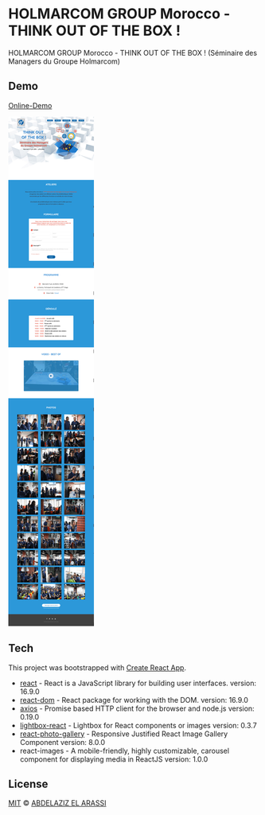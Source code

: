 # HOLMARCOM GROUP Morocco - THINK OUT OF THE BOX !

HOLMARCOM GROUP Morocco - THINK OUT OF THE BOX ! (Séminaire des Managers du Groupe Holmarcom)

## Demo

[Online-Demo]

![](ScreenShot.jpg)

## Tech

This project was bootstrapped with [Create React App](https://github.com/facebook/create-react-app).

- [react] - React is a JavaScript library for building user interfaces. version: 16.9.0
- [react-dom] - React package for working with the DOM. version: 16.9.0
- [axios] - Promise based HTTP client for the browser and node.js version: 0.19.0
- [lightbox-react] - Lightbox for React components or images version: 0.3.7
- [react-photo-gallery] - Responsive Justified React Image Gallery Component version: 8.0.0
- react-images - A mobile-friendly, highly customizable, carousel component for displaying media in ReactJS version: 1.0.0

## License

[MIT](https://choosealicense.com/licenses/mit/) © [ABDELAZIZ EL ARASSI](https://www.linkedin.com/in/aelarassi/)

[react]: https://reactjs.org/
[react-dom]: https://reactjs.org/
[axios]: https://github.com/axios/axios
[lightbox-react]: http://treyhuffine.com/lightbox-react
[react-photo-gallery]: https://github.com/neptunian/react-photo-gallery
[online-demo]: http://appeditor.co/holmarcom
